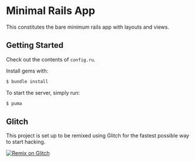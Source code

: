 # Minimal Rails App

This constitutes the bare minimum rails app with layouts and views.

## Getting Started

Check out the contents of `config.ru`.

Install gems with:

```sh
$ bundle install
```

To start the server, simply run:

```sh
$ puma
```

## Glitch

This project is set up to be remixed using Glitch for the fastest possible way to start hacking.

[![Remix on Glitch](https://cdn.glitch.com/2703baf2-b643-4da7-ab91-7ee2a2d00b5b%2Fremix-button.svg)](https://glitch.com/edit/#!/import/github/exegeteio/minimal-rails)

